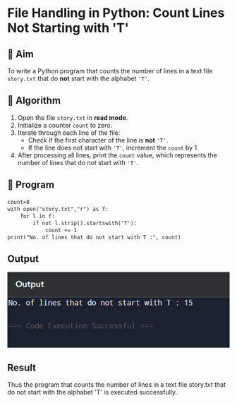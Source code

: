# File Handling in Python: Count Lines Not Starting with 'T'

## 🎯 Aim
To write a Python program that counts the number of lines in a text file `story.txt` that do **not** start with the alphabet `'T'`.

## 🧠 Algorithm
1. Open the file `story.txt` in **read mode**.
2. Initialize a counter `count` to zero.
3. Iterate through each line of the file:
   - Check if the first character of the line is **not** `'T'`.
   - If the line does not start with `'T'`, increment the `count` by 1.
4. After processing all lines, print the `count` value, which represents the number of lines that do not start with `'T'`.

## 🧾 Program
```
count=0
with open("story.txt","r") as f:
    for l in f:
        if not l.strip().startswith('T'):
            count += 1
print("No. of lines that do not start with T :", count)
```
## Output
![alt text](image-4.png)
## Result
Thus the program that counts the number of lines in a text file story.txt that do not start with the alphabet 'T' is executed successfully.
